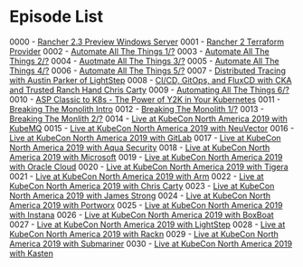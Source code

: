 # Episode List

0000 - [Rancher 2.3 Preview Windows Server](0000/README.md)
0001 - [Rancher 2 Terraform Provider](0001/README.md)
0002 - [Automate All The Things 1/?](0002/README.md)
0003 - [Automate All The Things 2/?](0003/README.md)
0004 - [Auotmate All The Things 3/?](0004/README.md)
0005 - [Automate All The Things 4/?](0005/README.md)
0006 - [Automate All The Things 5/?](0006/README.md)
0007 - [Distributed Tracing with Austin Parker of LightStep](0007/README.md)
0008 - [CI/CD, GitOps, and FluxCD with CKA and Trusted Ranch Hand Chris Carty](0008/README.md)
0009 - [Automating All The Things 6/?](0009/README.md)
0010 - [ASP Classic to K8s - The Power of Y2K in Your Kubernetes](0010/README.md)
0011 - [Breaking The Monolith Intro](0011/README.md)
0012 - [Breaking The Monolith 1/?](0012/README.md)
0013 - [Breaking The Monlith 2/?](0013/README.md)
0014 - [Live at KubeCon North America 2019 with KubeMQ](0014/README.md)
0015 - [Live at KubeCon North America 2019 with NeuVector](0015/README.md)
0016 - [Live at KubeCon North America 2019 with GitLab](0016/README.md)
0017 - [Live at KubeCon North America 2019 with Aqua Security](0017/README.md)
0018 - [Live at KubeCon North America 2019 with Microsoft](0018/README.md)
0019 - [Live at KubeCon North America 2019 with Oracle Cloud](0019/README.md)
0020 - [Live at KubeCon North America 2019 with Tigera](0020/README.md)
0021 - [Live at KubeCon North America 2019 with Arm](0021/README.md)
0022 - [Live at KubeCon North America 2019 with Chris Carty](0022/README.md)
0023 - [Live at KubeCon North America 2019 with James Strong](0023/README.md)
0024 - [Live at KubeCon North America 2019 with Portworx](0024/README.md)
0025 - [Live at KubeCon North America 2019 with Instana](0025/README.md)
0026 - [Live at KubeCon North America 2019 with BoxBoat](0026/README.md)
0027 - [Live at KubeCon North America 2019 with LightStep](0027/README.md)
0028 - [Live at KubeCon North America 2019 with Rackn](0028/README.md)
0029 - [Live at KubeCon North America 2019 with Submariner](0029/README.md)
0030 - [Live at KubeCon North America 2019 with Kasten](0030/README.md)
